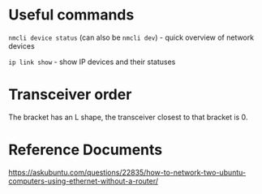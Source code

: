 # Useful commands

`nmcli device status` (can also be `nmcli dev`) - quick overview of network devices

`ip link show` - show IP devices and their statuses

# Transceiver order
The bracket has an L shape, the transceiver closest to that bracket is 0.

# Reference Documents
https://askubuntu.com/questions/22835/how-to-network-two-ubuntu-computers-using-ethernet-without-a-router/
